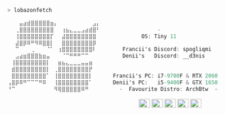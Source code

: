 ```zsh
> lobazonfetch
```


```csharp
⠀⠀⠀⣤⣴⣾⣿⣿⣿⣿⣿⣶⡄⠀⠀⠀⠀⠀⠀⠀⠀⠀⣠⡄
⠀⠀⢀⣿⣿⣿⣿⣿⣿⣿⣿⣿⠀⠀⢰⣦⣄⣀⣀⣠⣴⣾⣿⠃                  -
⠀⠀⢸⣿⣿⣿⣿⣿⣿⣿⣿⡏⠀⠀⣼⣿⣿⣿⣿⣿⣿⣿⣿⠀             OS: Tiny 11
⠀⠀⣼⣿⡿⠿⠛⠻⠿⣿⣿⡇⠀⠀⣿⣿⣿⣿⣿⣿⣿⣿⡿⠀                            
⠀⠀⠉⠀⠀⠀⢀⠀⠀⠀⠈⠁⠀⢰⣿⣿⣿⣿⣿⣿⣿⣿⠇⠀       Francii's Discord: spogliqmi
⠀⠀⣠⣴⣶⣿⣿⣿⣷⣶⣤⠀⠀⠀⠈⠉⠛⠛⠛⠉⠉⠀⠀⠀       Denii's   Discord: __d3nis
⠀⢸⣿⣿⣿⣿⣿⣿⣿⣿⡇⠀⠀⣶⣦⣄⣀⣀⣀⣤⣤⣶⠀⠀
⠀⣾⣿⣿⣿⣿⣿⣿⣿⣿⡇⠀⢀⣿⣿⣿⣿⣿⣿⣿⣿⡟⠀⠀
⠀⣿⣿⣿⣿⣿⣿⣿⣿⣿⠁⠀⢸⣿⣿⣿⣿⣿⣿⣿⣿⡇⠀⠀    Francii's PC: i7-9700F & RTX 2060
⢠⣿⡿⠿⠛⠉⠉⠉⠛⠿⠀⠀⢸⣿⣿⣿⣿⣿⣿⣿⣿⠁⠀⠀    Denii's PC:   i5-9400F & GTX 1650
⠘⠉⠀⠀⠀⠀⠀⠀⠀⠀⠀⠀⠻⢿⣿⣿⣿⣿⣿⠿⠛⠀⠀⠀      -  Favourite Distro: ArchBtw  -
```

<p align="center">
  &nbsp; &nbsp; &nbsp; &nbsp; &nbsp;&nbsp; &nbsp; &nbsp; &nbsp; &nbsp;&nbsp; &nbsp; &nbsp; &nbsp; &nbsp; &nbsp; &nbsp; &nbsp; &nbsp; &nbsp; &nbsp;&nbsp; &nbsp; &nbsp; &nbsp; &nbsp;&nbsp; &nbsp; &nbsp; &nbsp; &nbsp;
  <img alt="#474342" src="https://via.placeholder.com/15/ADBAC7/000000?text=+" width="25" height="20" />
  <img alt="#fbedf6" src="https://via.placeholder.com/15/6CB6FF/000000?text=+" width="25" height="20" />
  <img alt="#c9594d" src="https://via.placeholder.com/15/F47067/000000?text=+" width="25" height="20" />
  <img alt="#f8b9b2" src="https://via.placeholder.com/15/DCBDFB/000000?text=+" width="25" height="20" />
  <img alt="#f8b9b2" src="https://via.placeholder.com/15/57ab5a/000000?text=+" width="25" height="20" />
</p>
